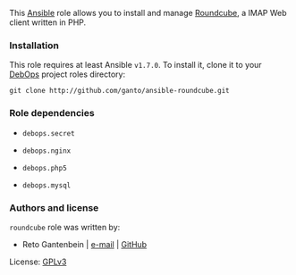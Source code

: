 This [Ansible](http://ansible.com/) role allows you to install and manage
[Roundcube](http://roundcube.net/), a IMAP Web client written in PHP.


### Installation

This role requires at least Ansible `v1.7.0`. To install it, clone it
to your [DebOps](http://debops.org) project roles directory:

    git clone http://github.com/ganto/ansible-roundcube.git


### Role dependencies

* ``debops.secret``

* ``debops.nginx``

* ``debops.php5``

* ``debops.mysql``


### Authors and license

`roundcube` role was written by:
- Reto Gantenbein | [e-mail](mailto:reto.gantenbein@linuxmonk.ch) | [GitHub](https://github.com/ganto)

License: [GPLv3](https://tldrlegal.com/license/gnu-general-public-license-v3-%28gpl-3%29)
